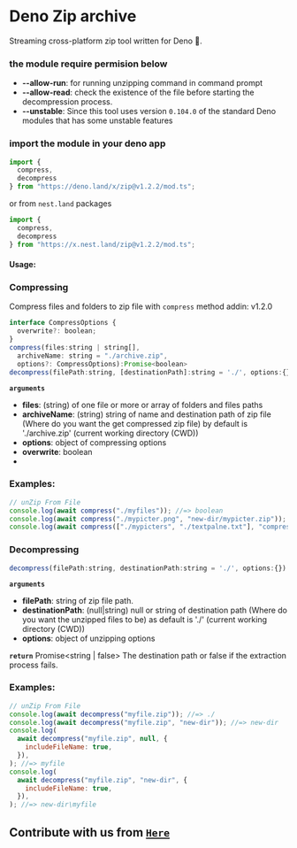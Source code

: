 # Deno Zip archive

Streaming cross-platform zip tool written for Deno 🦕.

### the module require permision below

- **--allow-run**: for running unzipping command in command prompt
- **--allow-read**: check the existence of the file before starting the
  decompression process.
- **--unstable**: Since this tool uses version `0.104.0` of the standard Deno
  modules that has some unstable features

### import the module in your deno app

```js
import {
  compress,
  decompress
} from "https://deno.land/x/zip@v1.2.2/mod.ts";
```

or from `nest.land` packages

```js
import {
  compress,
  decompress
} from "https://x.nest.land/zip@v1.2.2/mod.ts";
```

#### Usage:
### Compressing
Compress files and folders to zip file with ``compress`` method
addin: v1.2.0
```js
interface CompressOptions {
  overwrite?: boolean;
}
compress(files:string | string[],
  archiveName: string = "./archive.zip",
  options?: CompressOptions):Promise<boolean>
decompress(filePath:string, [destinationPath]:string = './', options:{}): Promise<string | false>
```
**`arguments`**

- **files**: (string) of one file or more or array of folders and files paths
- **archiveName**: (string) string of name and destination path of zip file (Where
  do you want the get compressed zip file) by default is './archive.zip' (current working
  directory (CWD))
- **options**: object of compressing options
-   **overwrite**: boolean
- 
### Examples:

```js
// unZip From File
console.log(await compress("./myfiles")); //=> boolean
console.log(await compress("./mypicter.png", "new-dir/mypicter.zip")); //=> boolean
console.log(await compress(["./mypicters", "./textpalne.txt"], "compressed.zip", {overwrite:true})); //=> boolean

```
### Decompressing

```js
decompress(filePath:string, destinationPath:string = './', options:{}): Promise<string | false>
```

**`arguments`**

- **filePath**: string of zip file path.
- **destinationPath**: (null|string) null or string of destination path (Where
  do you want the unzipped files to be) as default is './' (current working
  directory (CWD))
- **options**: object of unzipping options

**`return`** Promise<string | false> The destination path or false if the
extraction process fails.

### Examples:

```js
// unZip From File
console.log(await decompress("myfile.zip")); //=> ./
console.log(await decompress("myfile.zip", "new-dir")); //=> new-dir
console.log(
  await decompress("myfile.zip", null, {
    includeFileName: true,
  }),
); //=> myfile
console.log(
  await decompress("myfile.zip", "new-dir", {
    includeFileName: true,
  }),
); //=> new-dir\myfile

```

## Contribute with us from [`Here`](https://github.com/moncefplastin07/deno-zip)
